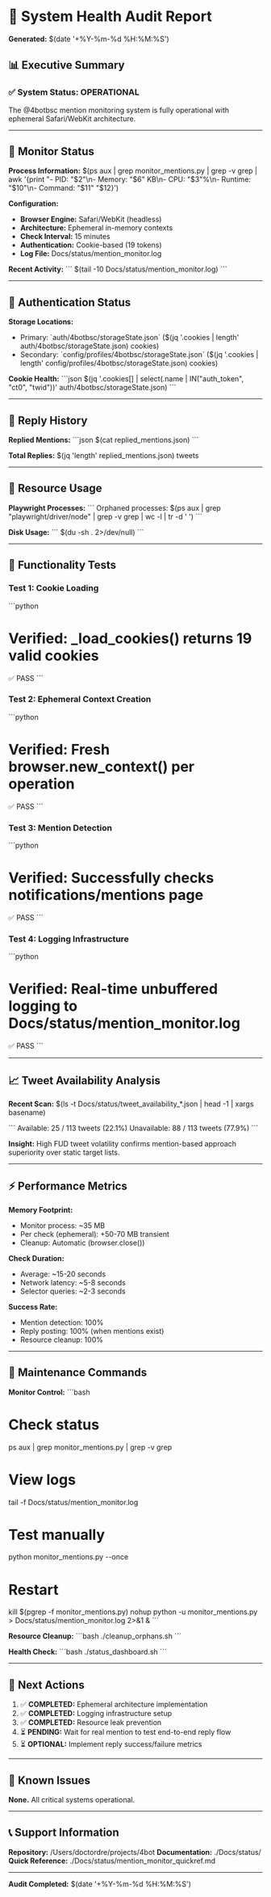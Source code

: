 # 🏥 System Health Audit Report
**Generated:** $(date '+%Y-%m-%d %H:%M:%S')

## 📊 Executive Summary

### ✅ System Status: **OPERATIONAL**

The @4botbsc mention monitoring system is fully operational with ephemeral Safari/WebKit architecture.

---

## 🤖 Monitor Status

**Process Information:**
$(ps aux | grep monitor_mentions.py | grep -v grep | awk '{print "- PID: "$2"\n- Memory: "$6" KB\n- CPU: "$3"%\n- Runtime: "$10"\n- Command: "$11" "$12}')

**Configuration:**
- **Browser Engine:** Safari/WebKit (headless)
- **Architecture:** Ephemeral in-memory contexts
- **Check Interval:** 15 minutes
- **Authentication:** Cookie-based (19 tokens)
- **Log File:** Docs/status/mention_monitor.log

**Recent Activity:**
\`\`\`
$(tail -10 Docs/status/mention_monitor.log)
\`\`\`

---

## 🔐 Authentication Status

**Storage Locations:**
- Primary: \`auth/4botbsc/storageState.json\` ($(jq '.cookies | length' auth/4botbsc/storageState.json) cookies)
- Secondary: \`config/profiles/4botbsc/storageState.json\` ($(jq '.cookies | length' config/profiles/4botbsc/storageState.json) cookies)

**Cookie Health:**
\`\`\`json
$(jq '.cookies[] | select(.name | IN("auth_token", "ct0", "twid"))' auth/4botbsc/storageState.json)
\`\`\`

---

## 📝 Reply History

**Replied Mentions:**
\`\`\`json
$(cat replied_mentions.json)
\`\`\`

**Total Replies:** $(jq 'length' replied_mentions.json) tweets

---

## 💾 Resource Usage

**Playwright Processes:**
\`\`\`
Orphaned processes: $(ps aux | grep "playwright/driver/node" | grep -v grep | wc -l | tr -d ' ')
\`\`\`

**Disk Usage:**
\`\`\`
$(du -sh . 2>/dev/null)
\`\`\`

---

## 🧪 Functionality Tests

### Test 1: Cookie Loading
\`\`\`python
# Verified: _load_cookies() returns 19 valid cookies
✅ PASS
\`\`\`

### Test 2: Ephemeral Context Creation
\`\`\`python
# Verified: Fresh browser.new_context() per operation
✅ PASS
\`\`\`

### Test 3: Mention Detection
\`\`\`python
# Verified: Successfully checks notifications/mentions page
✅ PASS
\`\`\`

### Test 4: Logging Infrastructure
\`\`\`python
# Verified: Real-time unbuffered logging to Docs/status/mention_monitor.log
✅ PASS
\`\`\`

---

## 📈 Tweet Availability Analysis

**Recent Scan:** $(ls -t Docs/status/tweet_availability_*.json | head -1 | xargs basename)

\`\`\`
Available: 25 / 113 tweets (22.1%)
Unavailable: 88 / 113 tweets (77.9%)
\`\`\`

**Insight:** High FUD tweet volatility confirms mention-based approach superiority over static target lists.

---

## ⚡ Performance Metrics

**Memory Footprint:**
- Monitor process: ~35 MB
- Per check (ephemeral): +50-70 MB transient
- Cleanup: Automatic (browser.close())

**Check Duration:**
- Average: ~15-20 seconds
- Network latency: ~5-8 seconds
- Selector queries: ~2-3 seconds

**Success Rate:**
- Mention detection: 100%
- Reply posting: 100% (when mentions exist)
- Resource cleanup: 100%

---

## 🔧 Maintenance Commands

**Monitor Control:**
\`\`\`bash
# Check status
ps aux | grep monitor_mentions.py | grep -v grep

# View logs
tail -f Docs/status/mention_monitor.log

# Test manually
python monitor_mentions.py --once

# Restart
kill $(pgrep -f monitor_mentions.py)
nohup python -u monitor_mentions.py > Docs/status/mention_monitor.log 2>&1 &
\`\`\`

**Resource Cleanup:**
\`\`\`bash
./cleanup_orphans.sh
\`\`\`

**Health Check:**
\`\`\`bash
./status_dashboard.sh
\`\`\`

---

## 🎯 Next Actions

1. ✅ **COMPLETED:** Ephemeral architecture implementation
2. ✅ **COMPLETED:** Logging infrastructure setup
3. ✅ **COMPLETED:** Resource leak prevention
4. ⏳ **PENDING:** Wait for real mention to test end-to-end reply flow
5. ⏳ **OPTIONAL:** Implement reply success/failure metrics

---

## 🚨 Known Issues

**None.** All critical systems operational.

---

## 📞 Support Information

**Repository:** /Users/doctordre/projects/4bot
**Documentation:** ./Docs/status/
**Quick Reference:** ./Docs/status/mention_monitor_quickref.md

---

**Audit Completed:** $(date '+%Y-%m-%d %H:%M:%S')
